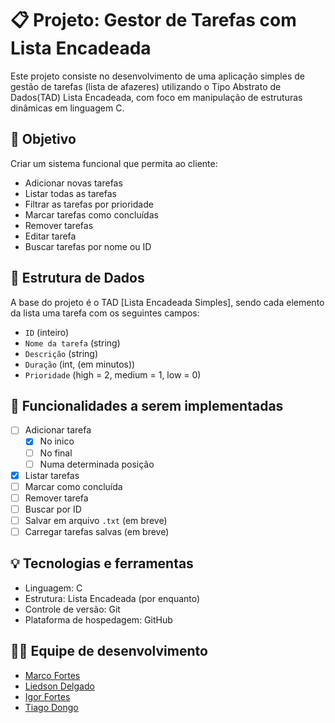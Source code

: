 # 📋 Projeto: Gestor de Tarefas com Lista Encadeada

Este projeto consiste no desenvolvimento de uma aplicação simples de gestão de tarefas (lista de afazeres) utilizando o Tipo Abstrato de Dados(TAD) Lista Encadeada, com foco em manipulação de estruturas dinâmicas em linguagem C.

## 🎯 Objetivo

Criar um sistema funcional que permita ao cliente:
- Adicionar novas tarefas
- Listar todas as tarefas
- Filtrar as tarefas por prioridade
- Marcar tarefas como concluídas
- Remover tarefas
- Editar tarefa
- Buscar tarefas por nome ou ID

## 🧱 Estrutura de Dados

A base do projeto é o TAD [Lista Encadeada Simples], sendo cada elemento da lista uma tarefa com os seguintes campos:

- `ID` (inteiro)
- `Nome da tarefa` (string)
- `Descrição` (string)
- `Duração` (int, (em minutos))
- `Prioridade` (high = 2, medium = 1, low = 0)

## 🚀 Funcionalidades a serem implementadas

- [ ] Adicionar tarefa
  - [x] No inico
  - [ ] No final
  - [ ] Numa determinada posição
- [x] Listar tarefas
- [ ] Marcar como concluída
- [ ] Remover tarefa
- [ ] Buscar por ID
- [ ] Salvar em arquivo `.txt` (em breve)
- [ ] Carregar tarefas salvas (em breve)

## 💡 Tecnologias e ferramentas

- Linguagem: C
- Estrutura: Lista Encadeada (por enquanto)
- Controle de versão: Git
- Plataforma de hospedagem: GitHub

## 👨‍💻 Equipe de desenvolvimento

- [Marco Fortes](https://github.com/MarcoFortes)
- [Liedson Delgado](https://github.com/LiedsonDelgado)
- [Igor Fortes](https://github.com/DarkFZ)
- [Tiago Dongo](https://github.com/TiagoDongo)

